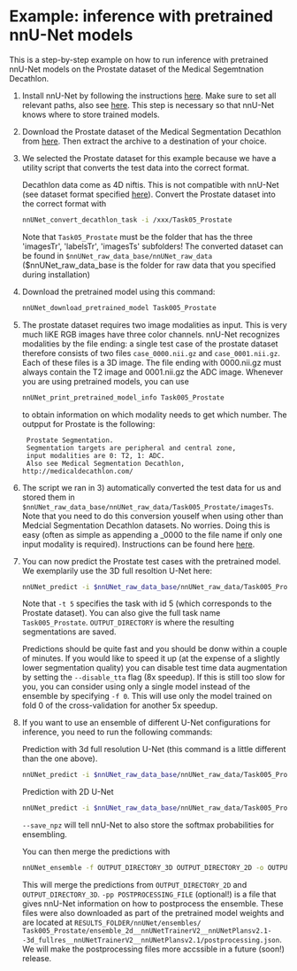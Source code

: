 # Example: inference with pretrained nnU-Net models

This is a step-by-step example on how to run inference with pretrained nnU-Net models on the Prostate dataset of the 
Medical Segemtnation Decathlon.

1) Install nnU-Net by following the instructions [here](../readme.md#installation). Make sure to set all relevant paths, 
also see [here](setting_up_paths.md). This step is necessary so that nnU-Net knows where to store trained models.
2) Download the Prostate dataset of the Medical Segmentation Decathlon from 
[here](https://drive.google.com/drive/folders/1HqEgzS8BV2c7xYNrZdEAnrHk7osJJ--2). Then extract the archive to a 
destination of your choice.
3) We selected the Prostate dataset for this example because we have a utility script that converts the test data into 
the correct format. 

    Decathlon data come as 4D niftis. This is not compatible with nnU-Net (see dataset format specified 
    [here](dataset_conversion.md)). Convert the Prostate dataset into the correct format with

    ```bash
    nnUNet_convert_decathlon_task -i /xxx/Task05_Prostate
    ```
    
    Note that `Task05_Prostate` must be the folder that has the three 'imagesTr', 'labelsTr', 'imagesTs' subfolders!
    The converted dataset can be found in `$nnUNet_raw_data_base/nnUNet_raw_data` ($nnUNet_raw_data_base is the folder for 
    raw data that you specified during installation)
4) Download the pretrained model using this command:
    ```bash
    nnUNet_download_pretrained_model Task005_Prostate
    ```
5) The prostate dataset requires two image modalities as input. This is very much liKE RGB images have three color channels. 
nnU-Net recognizes modalities by the file ending: a single test case of the prostate dataset therefore consists of two files 
`case_0000.nii.gz` and `case_0001.nii.gz`. Each of these files is a 3D image. The file ending with 0000.nii.gz must 
always contain the T2 image and 0001.nii.gz the ADC image. Whenever you are using pretrained models, you can use
    ```bash
    nnUNet_print_pretrained_model_info Task005_Prostate
    ```
   to obtain information on which modality needs to get which number. The outpput for Prostate is the following:
    
        Prostate Segmentation. 
        Segmentation targets are peripheral and central zone, 
        input modalities are 0: T2, 1: ADC. 
        Also see Medical Segmentation Decathlon, http://medicaldecathlon.com/
6) The script we ran in 3) automatically converted the test data for us and stored them in
`$nnUNet_raw_data_base/nnUNet_raw_data/Task005_Prostate/imagesTs`. Note that you need to do this conversion youself when 
using other than Medcial Segmentation Decathlon datasets. No worries. Doing this is easy (often as simple as appending 
a _0000 to the file name if only one input modality is required). Instructions can be found here [here](data_format_inference.md).
7) You can now predict the Prostate test cases with the pretrained model. We exemplarily use the 3D full resoltion U-Net here:
    ```bash
    nnUNet_predict -i $nnUNet_raw_data_base/nnUNet_raw_data/Task005_Prostate/imagesTs/ -o OUTPUT_DIRECTORY -t 5 -m 3d_fullres
    ``` 
    Note that `-t 5` specifies the task with id 5 (which corresponds to the Prostate dataset). You can also give the full 
    task name `Task005_Prostate`. `OUTPUT_DIRECTORY` is where the resulting segmentations are saved.
    
    Predictions should be quite fast and you should be donw within a couple of minutes. If you would like to speed it 
    up (at the expense of a slightly lower segmentation quality) you can disable test time data augmentation by 
    setting the `--disable_tta` flag (8x speedup). If this is still too slow for you, you can consider using only a 
    single model instead of the ensemble by specifying `-f 0`. This will use only the model trained on fold 0 of the 
    cross-validation for another 5x speedup.
8) If you want to use an ensemble of different U-Net configurations for inference, you need to run the following commands:

    Prediction with 3d full resolution U-Net (this command is a little different than the one above). 
    ```bash
    nnUNet_predict -i $nnUNet_raw_data_base/nnUNet_raw_data/Task005_Prostate/imagesTs/ -o OUTPUT_DIRECTORY_3D -t 5 --save_npz -m 3d_fullres
    ```
    
    Prediction with 2D U-Net
    ```bash
    nnUNet_predict -i $nnUNet_raw_data_base/nnUNet_raw_data/Task005_Prostate/imagesTs/ -o OUTPUT_DIRECTORY_2D -t 5 --save_npz -m 2d
    ```
    `--save_npz` will tell nnU-Net to also store the softmax probabilities for ensembling. 
    
    You can then merge the predictions with
    ```bash
    nnUNet_ensemble -f OUTPUT_DIRECTORY_3D OUTPUT_DIRECTORY_2D -o OUTPUT_FOLDER_ENSEMBLE -pp POSTPROCESSING_FILE
    ```
   This will merge the predictions from `OUTPUT_DIRECTORY_2D` and `OUTPUT_DIRECTORY_3D`. `-pp POSTPROCESSING_FILE` 
   (optional!) is a file that gives nnU-Net information on how to postprocess the ensemble. These files were also 
   downloaded as part of the pretrained model weights and are located at `RESULTS_FOLDER/nnUNet/ensembles/
   Task005_Prostate/ensemble_2d__nnUNetTrainerV2__nnUNetPlansv2.1--3d_fullres__nnUNetTrainerV2__nnUNetPlansv2.1/postprocessing.json`. 
   We will make the postprocessing files more accssible in a future (soon!) release.
